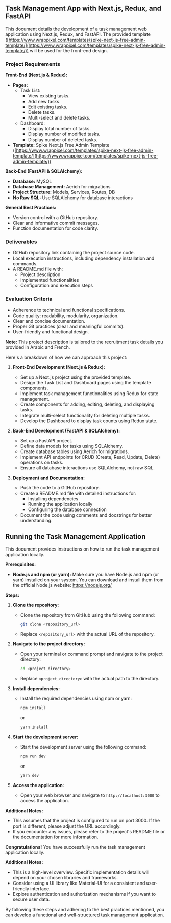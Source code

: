 ## Task Management App with Next.js, Redux, and FastAPI

This document details the development of a task management web application using Next.js, Redux, and FastAPI. The provided template ([https://www.wrappixel.com/templates/spike-next-js-free-admin-template/](https://www.wrappixel.com/templates/spike-next-js-free-admin-template/)) will be used for the front-end design.

### Project Requirements

**Front-End (Next.js & Redux):**

* **Pages:**
    * Task List:
        * View existing tasks.
        * Add new tasks.
        * Edit existing tasks.
        * Delete tasks.
        * Multi-select and delete tasks.
    * Dashboard:
        * Display total number of tasks.
        * Display number of modified tasks.
        * Display number of deleted tasks.
* **Template:** Spike Next.js Free Admin Template ([https://www.wrappixel.com/templates/spike-next-js-free-admin-template/](https://www.wrappixel.com/templates/spike-next-js-free-admin-template/))

**Back-End (FastAPI & SQLAlchemy):**

* **Database:** MySQL
* **Database Management:** Aerich for migrations
* **Project Structure:** Models, Services, Routes, DB
* **No Raw SQL:** Use SQLAlchemy for database interactions

**General Best Practices:**

* Version control with a GitHub repository.
* Clear and informative commit messages.
* Function documentation for code clarity.

### Deliverables

* GitHub repository link containing the project source code.
* Local execution instructions, including dependency installation and commands.
* A README.md file with:
    * Project description
    * Implemented functionalities
    * Configuration and execution steps

### Evaluation Criteria

* Adherence to technical and functional specifications.
* Code quality: readability, modularity, organization.
* Clear and concise documentation.
* Proper Git practices (clear and meaningful commits).
* User-friendly and functional design.

**Note:** This project description is tailored to the recruitment task details you provided in Arabic and French.

Here's a breakdown of how we can approach this project:

1. **Front-End Development (Next.js & Redux):**
   - Set up a Next.js project using the provided template.
   - Design the Task List and Dashboard pages using the template components.
   - Implement task management functionalities using Redux for state management.
   - Create components for adding, editing, deleting, and displaying tasks.
   - Integrate multi-select functionality for deleting multiple tasks.
   - Develop the Dashboard to display task counts using Redux state.

2. **Back-End Development (FastAPI & SQLAlchemy):**
   - Set up a FastAPI project.
   - Define data models for tasks using SQLAlchemy.
   - Create database tables using Aerich for migrations.
   - Implement API endpoints for CRUD (Create, Read, Update, Delete) operations on tasks.
   - Ensure all database interactions use SQLAlchemy, not raw SQL.

3. **Deployment and Documentation:**
   - Push the code to a GitHub repository.
   - Create a README.md file with detailed instructions for:
      - Installing dependencies
      - Running the application locally
      - Configuring the database connection 
   - Document the code using comments and docstrings for better understanding.

## Running the Task Management Application

This document provides instructions on how to run the task management application locally.

**Prerequisites:**

* **Node.js and npm (or yarn):** Make sure you have Node.js and npm (or yarn) installed on your system. You can download and install them from the official Node.js website: https://nodejs.org/

**Steps:**

1. **Clone the repository:**
   - Clone the repository from GitHub using the following command:
     ```bash
     git clone <repository_url>
     ```
   - Replace `<repository_url>` with the actual URL of the repository.

2. **Navigate to the project directory:**
   - Open your terminal or command prompt and navigate to the project directory:
     ```bash
     cd <project_directory>
     ```
   - Replace `<project_directory>` with the actual path to the directory.

3. **Install dependencies:**
   - Install the required dependencies using npm or yarn:
     ```bash
     npm install
     ```
     or
     ```bash
     yarn install
     ```

4. **Start the development server:**
   - Start the development server using the following command:
     ```bash
     npm run dev
     ```
     or
     ```bash
     yarn dev
     ```

5. **Access the application:**
   - Open your web browser and navigate to `http://localhost:3000` to access the application.

**Additional Notes:**

* This assumes that the project is configured to run on port 3000. If the port is different, please adjust the URL accordingly.
* If you encounter any issues, please refer to the project's README file or the documentation for more information.

**Congratulations!** You have successfully run the task management application locally.

**Additional Notes:**

* This is a high-level overview. Specific implementation details will depend on your chosen libraries and frameworks.
* Consider using a UI library like Material-UI for a consistent and user-friendly interface.
* Explore authentication and authorization mechanisms if you want to secure user data.

By following these steps and adhering to the best practices mentioned, you can develop a functional and well-structured task management application.

